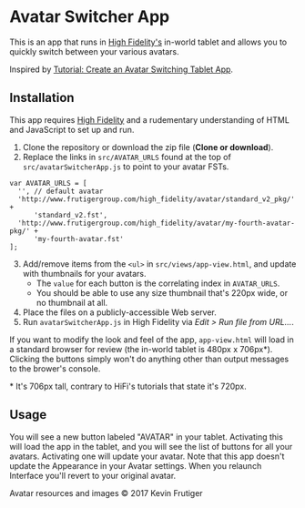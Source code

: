 # Avatar Switcher App

This is an app that runs in [High Fidelity's](https://highfidelity.com/) in-world tablet and allows you to quickly switch between your various avatars.

Inspired by [Tutorial: Create an Avatar Switching Tablet App](https://wiki.highfidelity.com/wiki/Tutorial:_Create_an_Avatar_Switching_Tablet_App).

## Installation
This app requires [High Fidelity](https://highfidelity.com/download) and a rudementary understanding of HTML and JavaScript to set up and run.

1. Clone the repository or download the zip file (**Clone or download**).
2. Replace the links in `src/AVATAR_URLS` found at the top of `src/avatarSwitcherApp.js` to point to your avatar FSTs.
```
var AVATAR_URLS = [
  '', // default avatar
  'http://www.frutigergroup.com/high_fidelity/avatar/standard_v2_pkg/' +
      'standard_v2.fst',
  'http://www.frutigergroup.com/high_fidelity/avatar/my-fourth-avatar-pkg/' +
      'my-fourth-avatar.fst'
];
```
3. Add/remove items from the `<ul>` in `src/views/app-view.html`, and update with thumbnails for your avatars.
    * The `value` for each button is the correlating index in `AVATAR_URLS`.
    * You should be able to use any size thumbnail that's 220px wide, or no thumbnail at all.
4. Place the files on a publicly-accessible Web server.
5. Run `avatarSwitcherApp.js` in High Fidelity via *Edit > Run file from URL...*.

If you want to modify the look and feel of the app, `app-view.html` will load in a standard browser for review (the in-world tablet is 480px x 706px\*). Clicking the buttons simply won't do anything other than output messages to the brower's console.

\* It's 706px tall, contrary to HiFi's tutorials that state it's 720px.

## Usage
You will see a new button labeled "AVATAR" in your tablet. Activating this will load the app in the tablet, and you will see the list of buttons for all your avatars. Activating one will update your avatar. Note that this app doesn't update the Appearance in your Avatar settings. When you relaunch Interface you'll revert to your original avatar.


Avatar resources and images © 2017 Kevin Frutiger